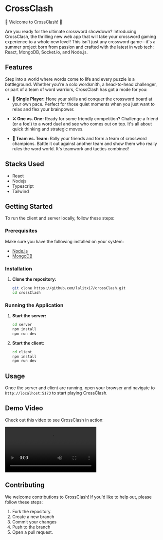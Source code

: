 # CrossClash

🎉 Welcome to CrossClash! 🎉

Are you ready for the ultimate crossword showdown? Introducing CrossClash, the thrilling new web app that will take your crossword gaming experience to a whole new level! This isn't just any crossword game—it's a summer project born from passion and crafted with the latest in web tech: React, MongoDB, Socket.io, and Node.js.

## Features

Step into a world where words come to life and every puzzle is a battleground. Whether you're a solo wordsmith, a head-to-head challenger, or part of a team of word warriors, CrossClash has got a mode for you:

- **🧩 Single Player:** Hone your skills and conquer the crossword board at your own pace. Perfect for those quiet moments when you just want to relax and flex your brainpower.
  
- **⚔️ One vs. One:** Ready for some friendly competition? Challenge a friend (or a foe!) to a word duel and see who comes out on top. It's all about quick thinking and strategic moves.
  
- **👥 Team vs. Team:** Rally your friends and form a team of crossword champions. Battle it out against another team and show them who really rules the word world. It's teamwork and tactics combined!

## Stacks Used

- React
- Nodejs
- Typescript
- Tailwind

## Getting Started

To run the client and server locally, follow these steps:

### Prerequisites

Make sure you have the following installed on your system:

- [Node.js](https://nodejs.org/)
- [MongoDB](https://www.mongodb.com/)

### Installation

1. **Clone the repository:**
    ```bash
    git clone https://github.com/lalitx17/crossClash.git
    cd crossClash
    ```

### Running the Application

1. **Start the server:**
    ```bash
    cd server
    npm install
    npm run dev
    ```

2. **Start the client:**
    ```bash
    cd client
    npm install
    npm run dev
    ```

## Usage

Once the server and client are running, open your browser and navigate to `http://localhost:5173` to start playing CrossClash.

## Demo Video

Check out this video to see CrossClash in action:

![CrossClash Demo](client/public/videos/crossclash_demo.mp4)

## Contributing

We welcome contributions to CrossClash! If you'd like to help out, please follow these steps:

1. Fork the repository.
2. Create a new branch
3. Commit your changes
4. Push to the branch 
5. Open a pull request.

